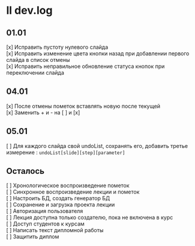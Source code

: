 # ll dev.log

## 01.01

[x] Исправить пустоту нулевого слайда  
[x] Исправить изменение цвета кнопки назад при добавлении первого слайда в список отмены  
[x] Исправить неправильное обновление статуса кнопок при переключении слайда  

## 04.01

[x] После отмены пометок вставлять новую после текущей  
[x] Заменить + и - на [ ] и [x]  

## 05.01

[ ] Для каждого слайда свой undoList, сохранять его, добавить третье измерение : `undoList[slide][step][parameter]`

## Осталось

[ ] Хронологическое воспроизведение пометок  
[ ] Синхронное воспроизведение лекции и пометок  
[ ] Настроить БД, создать генератор БД  
[ ] Сохранение и загрузка проекта лекции  
[ ] Авторизация пользователя  
[ ] Лекция доступна только создателю, пока не включена в курс  
[ ] Доступ студентов к курсам  
[ ] Написать текст дипломной работы  
[ ] Защитить диплом  

